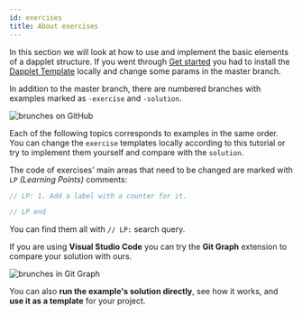 ```yaml
---
id: exercises
title: About exercises
---
```


In this section we will look at how to use and implement the basic elements of a dapplet structure. If you went through [Get started](/docs/get-started) you had to install the [Dapplet Template](https://github.com/dapplets/dapplet-template) locally and change some params in the master branch.

In addition to the master branch, there are numbered branches with examples marked as `-exercise` and `-solution`.

![brunches on GitHub](/img/ex00_1.jpg)

Each of the following topics corresponds to examples in the same order. You can change the `exercise` templates locally according to this tutorial or try to implement them yourself and compare with the `solution`.

The code of exercises' main areas that need to be changed are marked with `LP` *(Learning Points)* comments:

```js
// LP: 1. Add a label with a counter for it.

// LP end
```

You can find them all with `// LP:` search query.

If you are using **Visual Studio Code** you can try the **Git Graph** extension to compare your solution with ours.

![brunches in Git Graph](/img/ex00_2.jpg)

You can also **run the example's solution directly**, see how it works, and **use it as a template** for your project.
